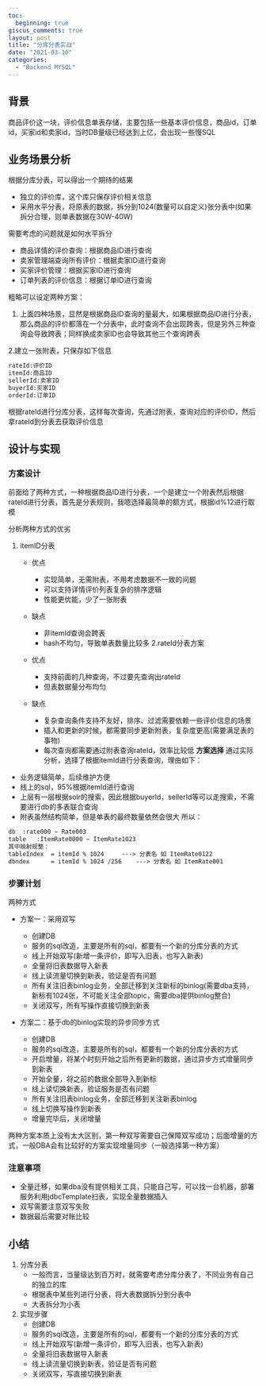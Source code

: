 ```yaml
---
toc:
  beginning: true
giscus_comments: true
layout: post
title: "分库分表实战"
date: "2021-03-10"
categories: 
  - "Backend MYSQL"
---
```



## 背景
商品评价这一块，评价信息单表存储，主要包括一些基本评价信息，商品id，订单id，买家id和卖家id，当时DB量级已经达到上亿，会出现一些慢SQL

## 业务场景分析
根据分库分表，可以得出一个期待的结果
- 独立的评价库，这个库只保存评价相关信息
- 采用水平分表，将原表的数据，拆分到1024(数量可以自定义)张分表中(如果拆分合理，则单表数据在30W-40W)

需要考虑的问题就是如何水平拆分
- 商品详情的评价查询：根据商品ID进行查询
- 卖家管理端查询所有评价：根据卖家ID进行查询
- 买家评价管理：根据买家ID进行查询
- 订单列表的评价信息：根据订单ID进行查询

粗略可以设定两种方案：
1. 上面四种场景，显然是根据商品ID查询的量最大，如果根据商品ID进行分表，那么商品的评价都落在一个分表中，此时查询不会出现跨表，但是另外三种查询会导致跨表；同样换成卖家ID也会导致其他三个查询跨表

2.建立一张附表，只保存如下信息
```xml
rateId:评价ID
itemId:商品ID
sellerId:卖家ID
buyerId:买家ID
orderId:订单ID
```
根据rateId进行分库分表，这样每次查询，先通过附表，查询对应的评价ID，然后拿rateId到分表去获取评价信息

## 设计与实现

### 方案设计
前面给了两种方式，一种根据商品ID进行分表，一个是建立一个附表然后根据rateId进行分表，首先是分表规则，我嗯选择最简单的额方式，根据id%12进行取模

分析两种方式的优劣
1. itemID分表
    - 优点
        - 实现简单，无需附表，不用考虑数据不一致的问题
        - 可以支持详情评价列表复杂的排序逻辑
        - 性能更优能，少了一张附表

    - 缺点
        - 非itemId查询会跨表
        - hash不均匀，导致单表数量比较多
          2.rateId分表方案
    - 优点
        - 支持前面的几种查询，不过要先查询出rateId
        - 但表数据量分布均匀
    - 缺点
        - 复杂查询条件支持不友好，排序、过滤需要依赖一些评价信息的场景
        - 插入和更新的时候，都需要同步更新附表，复杂度更高(需要满足表的事物)
        - 每次查询都需要通过附表查询rateId，效率比较低
          **方案选择**
          通过实际分析，选择了根据itemId进行分表查询，理由如下：
- 业务逻辑简单，后续维护方便
- 线上的sql，95%根据itemId进行查询
- 上层有一层根据solr的搜索，因此根据buyerId，sellerId等可以走搜索，不需要进行db的多表联合查询
- 附表虽然结构简单，但是单表的最终数量依然会很大
  所以：

```xml
db	:rate000 ~ Rate003
table	:ItemRate0000 ~ ItemRate1023
其中映射规整：
tableIndex 	= itemId % 1024    	---> 分表名 如 ItemRate0122
dbndex 		= itemId % 1024 /256    ---> 分表名 如 ItemRate001
```

### 步骤计划
两种方式

- 方案一：采用双写
    - 创建DB
    - 服务的sql改造，主要是所有的sql，都要有一个新的分库分表的方式
    - 线上开始双写(新增一条评价，即写入旧表，也写入新表)
    - 全量将旧表数据导入新表
    - 线上读流量切换到新表，验证是否有问题
    - 所有关注旧表binlog业务，全部迁移到关注新标的binlog(需要dba支持，新标有1024张，不可能关注全部topic，需要dba提供binlog整合)
    - 关闭双写，所有写操作直接切换到新表

- 方案二：基于db的binlog实现的异步同步方式
    - 创建DB
    - 服务的sql改造，主要是所有的sql，都要有一个新的分库分表的方式
    - 开启增量，将某个时刻开始之后所有更新的数据，通过异步方式增量同步到新表
    - 开始全量，将之前的数据全部导入到新标
    - 线上读切换新表，验证服务是否有问题
    - 所有关注旧表binlog业务，全部迁移到关注新表binlog
    - 线上切换写操作到新表
    - 增量完毕后，关闭增量

两种方案本质上没有太大区别，第一种双写需要自己保障双写成功；后面增量的方式，一般DBA会有比较好的方案实现增量同步（一般选择第一种方案）

### 注意事项
- 全量迁移，如果dba没有提供相关工具，只能自己写，可以找一台机器，部署服务利用jdbcTemplate扫表，实现全量数据插入
- 双写需要注意双写失败
- 数据最后需要对账比较


## 小结
1. 分库分表
    - 一般而言，当量级达到百万时，就需要考虑分库分表了，不同业务有自己的独立的库
    - 根据表中某些列进行分表，将大表数据拆分到分表中
    - 大表拆分为小表
2. 实现步骤
    - 创建DB
    - 服务的sql改造，主要是所有的sql，都要有一个新的分库分表的方式
    - 线上开始双写(新增一条评价，即写入旧表，也写入新表)
    - 全量将旧表数据导入新表
    - 线上读流量切换到新表，验证是否有问题
    - 关闭双写，写直接切换到新表

